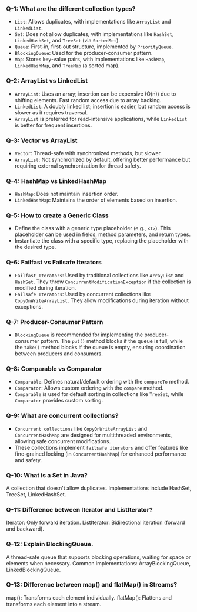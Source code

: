### Q-1: What are the different collection types?

- `List`: Allows duplicates, with implementations like `ArrayList` and `LinkedList`.
- `Set`: Does not allow duplicates, with implementations like `HashSet`, `LinkedHashSet`, and `TreeSet` (via `SortedSet`).
- `Queue`: First-in, first-out structure, implemented by `PriorityQueue`.
- `BlockingQueue`: Used for the producer-consumer pattern.
- `Map`: Stores key-value pairs, with implementations like `HashMap`, `LinkedHashMap`, and `TreeMap` (a sorted map).

### Q-2: ArrayList vs LinkedList

- `ArrayList`: Uses an array; insertion can be expensive (O(n)) due to shifting elements. Fast random access due to array backing.
- `LinkedList`: A doubly linked list; insertion is easier, but random access is slower as it requires traversal.
- `ArrayList` is preferred for read-intensive applications, while `LinkedList` is better for frequent insertions.

### Q-3: Vector vs ArrayList

- `Vector`: Thread-safe with synchronized methods, but slower.
- `ArrayList`: Not synchronized by default, offering better performance but requiring external synchronization for thread safety.

### Q-4: HashMap vs LinkedHashMap

- `HashMap`: Does not maintain insertion order.
- `LinkedHashMap`: Maintains the order of elements based on insertion.

### Q-5: How to create a Generic Class

- Define the class with a generic type placeholder (e.g., `<T>`). This placeholder can be used in fields, method parameters, and return types.
- Instantiate the class with a specific type, replacing the placeholder with the desired type.

### Q-6: Failfast vs Failsafe Iterators

- `Failfast Iterators`: Used by traditional collections like `ArrayList` and `HashSet`. They throw `ConcurrentModificationException` if the collection is modified during iteration.
- `Failsafe Iterators`: Used by concurrent collections like `CopyOnWriteArrayList`. They allow modifications during iteration without exceptions.

### Q-7: Producer-Consumer Pattern

- `BlockingQueue` is recommended for implementing the producer-consumer pattern. The `put()` method blocks if the queue is full, while the `take()` method blocks if the queue is empty, ensuring coordination between producers and consumers.

### Q-8: Comparable vs Comparator

- `Comparable`: Defines natural/default ordering with the `compareTo` method.
- `Comparator`: Allows custom ordering with the `compare` method.
- `Comparable` is used for default sorting in collections like `TreeSet`, while `Comparator` provides custom sorting.

### Q-9: What are concurrent collections?

- `Concurrent collections` like `CopyOnWriteArrayList` and `ConcurrentHashMap` are designed for multithreaded environments, allowing safe concurrent modifications.
- These collections implement `failsafe iterators` and offer features like fine-grained locking (in `ConcurrentHashMap`) for enhanced performance and safety.

### Q-10: What is a Set in Java?
A collection that doesn't allow duplicates. Implementations include HashSet, TreeSet, LinkedHashSet.

### Q-11: Difference between Iterator and ListIterator?
Iterator: Only forward iteration.
ListIterator: Bidirectional iteration (forward and backward).

### Q-12: Explain BlockingQueue.
A thread-safe queue that supports blocking operations, waiting for space or elements when necessary. Common implementations: ArrayBlockingQueue, LinkedBlockingQueue.

### Q-13: Difference between map() and flatMap() in Streams?
map(): Transforms each element individually.
flatMap(): Flattens and transforms each element into a stream.